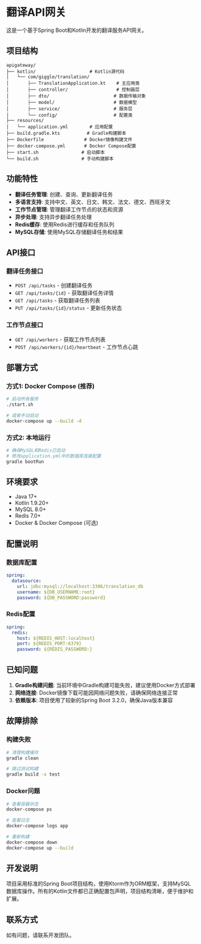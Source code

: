 # 翻译API网关

这是一个基于Spring Boot和Kotlin开发的翻译服务API网关。

## 项目结构

```
apigateway/
├── kotlin/                    # Kotlin源代码
│   └── com/giggle/translation/
│       ├── TranslationApplication.kt    # 主应用类
│       ├── controller/                  # 控制器层
│       ├── dto/                        # 数据传输对象
│       ├── model/                      # 数据模型
│       ├── service/                    # 服务层
│       └── config/                     # 配置类
├── resources/
│   └── application.yml        # 应用配置
├── build.gradle.kts          # Gradle构建脚本
├── Dockerfile               # Docker镜像构建文件
├── docker-compose.yml       # Docker Compose配置
├── start.sh                # 启动脚本
└── build.sh                # 手动构建脚本
```

## 功能特性

- **翻译任务管理**: 创建、查询、更新翻译任务
- **多语言支持**: 支持中文、英文、日文、韩文、法文、德文、西班牙文
- **工作节点管理**: 管理翻译工作节点的状态和资源
- **异步处理**: 支持异步翻译任务处理
- **Redis缓存**: 使用Redis进行缓存和任务队列
- **MySQL存储**: 使用MySQL存储翻译任务和结果

## API接口

### 翻译任务接口

- `POST /api/tasks` - 创建翻译任务
- `GET /api/tasks/{id}` - 获取翻译任务详情
- `GET /api/tasks` - 获取翻译任务列表
- `PUT /api/tasks/{id}/status` - 更新任务状态

### 工作节点接口

- `GET /api/workers` - 获取工作节点列表
- `POST /api/workers/{id}/heartbeat` - 工作节点心跳

## 部署方式

### 方式1: Docker Compose (推荐)

```bash
# 启动所有服务
./start.sh

# 或者手动启动
docker-compose up --build -d
```

### 方式2: 本地运行

```bash
# 确保MySQL和Redis已启动
# 修改application.yml中的数据库连接配置
gradle bootRun
```

## 环境要求

- Java 17+
- Kotlin 1.9.20+
- MySQL 8.0+
- Redis 7.0+
- Docker & Docker Compose (可选)

## 配置说明

### 数据库配置

```yaml
spring:
  datasource:
    url: jdbc:mysql://localhost:3306/translation_db
    username: ${DB_USERNAME:root}
    password: ${DB_PASSWORD:password}
```

### Redis配置

```yaml
spring:
  redis:
    host: ${REDIS_HOST:localhost}
    port: ${REDIS_PORT:6379}
    password: ${REDIS_PASSWORD:}
```

## 已知问题

1. **Gradle构建问题**: 当前环境中Gradle构建可能失败，建议使用Docker方式部署
2. **网络连接**: Docker镜像下载可能因网络问题失败，请确保网络连接正常
3. **依赖版本**: 项目使用了较新的Spring Boot 3.2.0，确保Java版本兼容

## 故障排除

### 构建失败

```bash
# 清理构建缓存
gradle clean

# 跳过测试构建
gradle build -x test
```

### Docker问题

```bash
# 查看容器状态
docker-compose ps

# 查看日志
docker-compose logs app

# 重新构建
docker-compose down
docker-compose up --build
```

## 开发说明

项目采用标准的Spring Boot项目结构，使用Ktorm作为ORM框架，支持MySQL数据库操作。所有的Kotlin文件都已正确配置包声明，项目结构清晰，便于维护和扩展。

## 联系方式

如有问题，请联系开发团队。